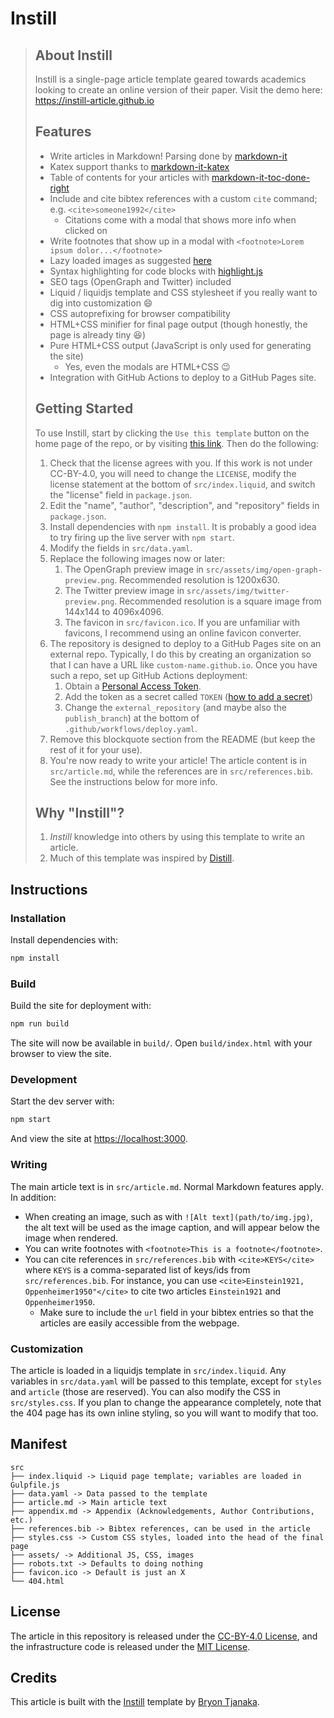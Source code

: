 # Instill

> ## About Instill
>
> Instill is a single-page article template geared towards academics looking to
> create an online version of their paper. Visit the demo here:
> <https://instill-article.github.io>
>
> ## Features
>
> - Write articles in Markdown! Parsing done by
>   [markdown-it](https://www.npmjs.com/package/markdown-it)
> - Katex support thanks to
>   [markdown-it-katex](https://www.npmjs.com/package/@iktakahiro/markdown-it-katex)
> - Table of contents for your articles with
>   [markdown-it-toc-done-right](https://www.npmjs.com/package/markdown-it-toc-done-right)
> - Include and cite bibtex references with a custom `cite` command; e.g.
>   `<cite>someone1992</cite>`
>   - Citations come with a modal that shows more info when clicked on
> - Write footnotes that show up in a modal with
>   `<footnote>Lorem ipsum dolor...</footnote>`
> - Lazy loaded images as suggested
>   [here](https://victorzhou.com/blog/lazy-loading-images/)
> - Syntax highlighting for code blocks with
>   [highlight.js](https://highlightjs.org/)
> - SEO tags (OpenGraph and Twitter) included
> - Liquid / liquidjs template and CSS stylesheet if you really want to dig into
>   customization :smile:
> - CSS autoprefixing for browser compatibility
> - HTML+CSS minifier for final page output (though honestly, the page is
>   already tiny :laughing:)
> - Pure HTML+CSS output (JavaScript is only used for generating the site)
>   - Yes, even the modals are HTML+CSS :wink:
> - Integration with GitHub Actions to deploy to a GitHub Pages site.
>
> ## Getting Started
>
> To use Instill, start by clicking the `Use this template` button on the home
> page of the repo, or by visiting
> [this link](https://github.com/btjanaka/instill/generate). Then do the
> following:
>
> 1. Check that the license agrees with you. If this work is not under
>    CC-BY-4.0, you will need to change the `LICENSE`, modify the license
>    statement at the bottom of `src/index.liquid`, and switch the "license"
>    field in `package.json`.
> 1. Edit the "name", "author", "description", and "repository" fields in
>    `package.json`.
> 1. Install dependencies with `npm install`. It is probably a good idea to try
>    firing up the live server with `npm start`.
> 1. Modify the fields in `src/data.yaml`.
> 1. Replace the following images now or later:
>    1. The OpenGraph preview image in `src/assets/img/open-graph-preview.png`.
>       Recommended resolution is 1200x630.
>    1. The Twitter preview image in `src/assets/img/twitter-preview.png`.
>       Recommended resolution is a square image from 144x144 to 4096x4096.
>    1. The favicon in `src/favicon.ico`. If you are unfamiliar with favicons, I
>       recommend using an online favicon converter.
> 1. The repository is designed to deploy to a GitHub Pages site on an external
>    repo. Typically, I do this by creating an organization so that I can have a
>    URL like `custom-name.github.io`. Once you have such a repo, set up GitHub
>    Actions deployment:
>    1. Obtain a
>       [Personal Access Token](https://docs.github.com/en/free-pro-team@latest/github/authenticating-to-github/creating-a-personal-access-token).
>    1. Add the token as a secret called `TOKEN`
>       ([how to add a secret](https://docs.github.com/en/free-pro-team@latest/actions/reference/encrypted-secrets#creating-encrypted-secrets-for-a-repository))
>    1. Change the `external_repository` (and maybe also the `publish_branch`)
>       at the bottom of `.github/workflows/deploy.yaml`.
> 1. Remove this blockquote section from the README (but keep the rest of it for
>    your use).
> 1. You're now ready to write your article! The article content is in
>    `src/article.md`, while the references are in `src/references.bib`. See the
>    instructions below for more info.
>
> ## Why "Instill"?
>
> 1. _Instill_ knowledge into others by using this template to write an article.
> 1. Much of this template was inspired by
>    [Distill](https://distill.pub/guide/).

## Instructions

### Installation

Install dependencies with:

```bash
npm install
```

### Build

Build the site for deployment with:

```bash
npm run build
```

The site will now be available in `build/`. Open `build/index.html` with your
browser to view the site.

### Development

Start the dev server with:

```bash
npm start
```

And view the site at <https://localhost:3000>.

### Writing

The main article text is in `src/article.md`. Normal Markdown features apply.
In addition:

- When creating an image, such as with `![Alt text](path/to/img.jpg)`, the alt
  text will be used as the image caption, and will appear below the image when
  rendered.
- You can write footnotes with `<footnote>This is a footnote</footnote>`.
- You can cite references in `src/references.bib` with `<cite>KEYS</cite>` where
  `KEYS` is a comma-separated list of keys/ids from `src/references.bib`. For
  instance, you can use `<cite>Einstein1921, Oppenheimer1950"</cite>` to cite
  two articles `Einstein1921` and `Oppenheimer1950`.
  - Make sure to include the `url` field in your bibtex entries so that the
    articles are easily accessible from the webpage.

### Customization

The article is loaded in a liquidjs template in `src/index.liquid`. Any
variables in `src/data.yaml` will be passed to this template, except for
`styles` and `article` (those are reserved). You can also modify the CSS in
`src/styles.css`. If you plan to change the appearance completely, note that the
404 page has its own inline styling, so you will want to modify that too.

## Manifest

```text
src
├── index.liquid -> Liquid page template; variables are loaded in Gulpfile.js
├── data.yaml -> Data passed to the template
├── article.md -> Main article text
├── appendix.md -> Appendix (Acknowledgements, Author Contributions, etc.)
├── references.bib -> Bibtex references, can be used in the article
├── styles.css -> Custom CSS styles, loaded into the head of the final page
├── assets/ -> Additional JS, CSS, images
├── robots.txt -> Defaults to doing nothing
├── favicon.ico -> Default is just an X
└── 404.html
```

## License

The article in this repository is released under the
[CC-BY-4.0 License](LICENSE), and the infrastructure code is released under the
[MIT License](LICENSE_MIT).

## Credits

This article is built with the [Instill](https://github.com/btjanaka/instill)
template by [Bryon Tjanaka](https://btjanaka.net).
